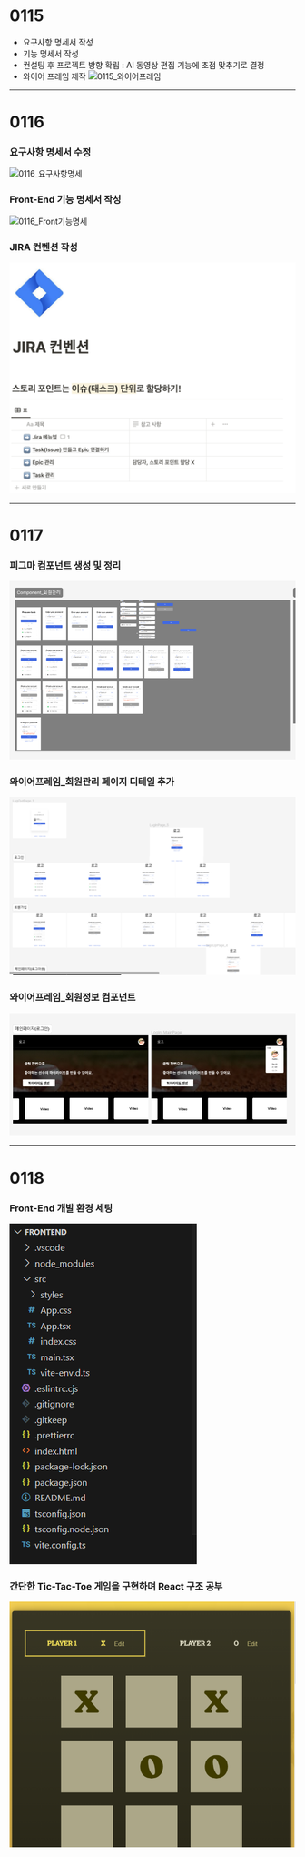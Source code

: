 # 0115

- 요구사항 명세서 작성
- 기능 명세서 작성
- 컨설팅 후 프로젝트 방향 확립 : AI 동영상 편집 기능에 초점 맞추기로 결정
- 와이어 프레임 제작
![0115_와이어프레임](./images/스크린샷_2024-01-15_오후_9.13.07.png)

---

# 0116

### 요구사항 명세서 수정
![0116_요구사항명세](./images/요구사항명세.png)

### Front-End 기능 명세서 작성
![0116_Front기능명세](./images/Front_기능명세.png)

### JIRA 컨벤션 작성
![0116_JIRA컨벤션](./images/JIRA_Convention.png)

---

# 0117

### 피그마 컴포넌트 생성 및 정리
![회원관리 컴포넌트](./images/피그마컴포넌트.PNG)

### 와이어프레임_회원관리 페이지 디테일 추가
![회원관리 와이어프레임](./images/와이어프레임디테일.PNG)

### 와이어프레임_회원정보 컴포넌트
![마이프로필](./images/mypage.PNG)

---

# 0118

### Front-End 개발 환경 세팅
![Front Setting](./images/frontsetting.PNG)

### 간단한 Tic-Tac-Toe 게임을 구현하며 React 구조 공부
![Tic Tac Toe](./images/tictaxtoe.PNG)
